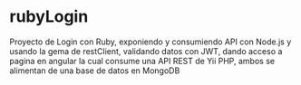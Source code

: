 # rubyLogin
Proyecto de Login con Ruby, exponiendo y consumiendo API con Node.js y usando la gema de restClient, validando datos con JWT, dando acceso a pagina en angular la cual consume una API REST de Yii PHP, ambos se alimentan de una base de datos en MongoDB
